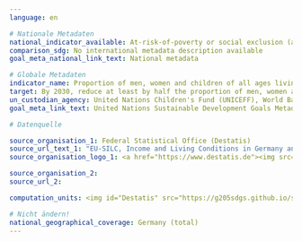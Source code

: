 ```yaml
---
language: en

# Nationale Metadaten
national_indicator_available: At-risk-of-poverty or social exclusion (according to Eurostat definition) <br> Extensive material deprivation
comparison_sdg: No international metadata description available
goal_meta_national_link_text: National metadata

# Globale Metadaten
indicator_name: Proportion of men, women and children of all ages living in poverty in all its dimensions according to national definitions
target: By 2030, reduce at least by half the proportion of men, women and children of all ages living in poverty in all its dimensions according to national definitions.
un_custodian_agency: United Nations Children's Fund (UNICEFF), World Bank (WB), United Nations Development Programme (UNDP)
goal_meta_link_text: United Nations Sustainable Development Goals Metadata

# Datenquelle

source_organisation_1: Federal Statistical Office (Destatis)
source_url_text_1: "EU-SILC, Income and Living Conditions in Germany and the European Union - subject-matter series 15, series 3 (Only available in German)"
source_organisation_logo_1: <a href="https://www.destatis.de"><img src="https://g205sdgs.github.io/sdg-indicators/public/LogosEn/destatis.png" alt="Logo Destatis" /></a>

source_organisation_2:
source_url_2:

computation_units: <img id="Destatis" src="https://g205sdgs.github.io/sdg-indicators/public/LogosEn/destatis.png" alt="E">

# Nicht ändern!
national_geographical_coverage: Germany (total)
---
```

